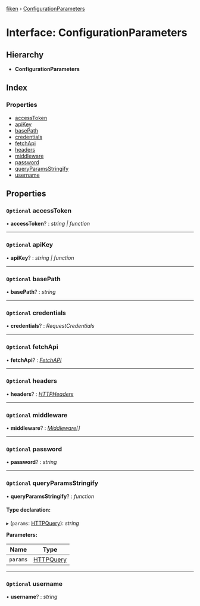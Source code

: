 [fiken](../README.md) › [ConfigurationParameters](configurationparameters.md)

# Interface: ConfigurationParameters

## Hierarchy

* **ConfigurationParameters**

## Index

### Properties

* [accessToken](configurationparameters.md#optional-accesstoken)
* [apiKey](configurationparameters.md#optional-apikey)
* [basePath](configurationparameters.md#optional-basepath)
* [credentials](configurationparameters.md#optional-credentials)
* [fetchApi](configurationparameters.md#optional-fetchapi)
* [headers](configurationparameters.md#optional-headers)
* [middleware](configurationparameters.md#optional-middleware)
* [password](configurationparameters.md#optional-password)
* [queryParamsStringify](configurationparameters.md#optional-queryparamsstringify)
* [username](configurationparameters.md#optional-username)

## Properties

### `Optional` accessToken

• **accessToken**? : *string | function*

___

### `Optional` apiKey

• **apiKey**? : *string | function*

___

### `Optional` basePath

• **basePath**? : *string*

___

### `Optional` credentials

• **credentials**? : *RequestCredentials*

___

### `Optional` fetchApi

• **fetchApi**? : *[FetchAPI](../README.md#fetchapi)*

___

### `Optional` headers

• **headers**? : *[HTTPHeaders](../README.md#httpheaders)*

___

### `Optional` middleware

• **middleware**? : *[Middleware](middleware.md)[]*

___

### `Optional` password

• **password**? : *string*

___

### `Optional` queryParamsStringify

• **queryParamsStringify**? : *function*

#### Type declaration:

▸ (`params`: [HTTPQuery](../README.md#httpquery)): *string*

**Parameters:**

Name | Type |
------ | ------ |
`params` | [HTTPQuery](../README.md#httpquery) |

___

### `Optional` username

• **username**? : *string*

